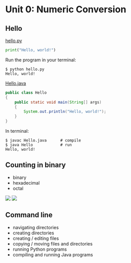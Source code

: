 # Unit 0: Numeric Conversion

## Hello

<a href="../hello/hello.py">hello.py</a>

```python
print("Hello, world!")
```

Run the program in your terminal:

```console
$ python hello.py
Hello, world!
```

<a href="../hello/Hello.java">Hello.java</a>

```java
public class Hello
{
    public static void main(String[] args)
    {
        System.out.println("Hello, world!");
    }
}
```

In terminal:

```console
$ javac Hello.java      # compile
$ java Hello            # run
Hello, world!
```

## Counting in binary

* binary
* hexadecimal
* octal


![](0.png)
![](1.png)

## Command line

- navigating directories
- creating directories
- creating / editing files
- copying / moving files and directories
- running Python programs
- compiling and running Java programs


